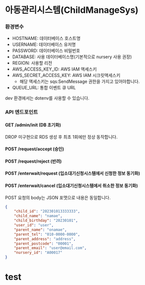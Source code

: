 # 아동관리시스템(ChildManageSys)
### 환경변수
- HOSTNAME: 데이터베이스 호스트명
- USERNAME: 데이터베이스 유저명
- PASSWORD: 데이터베이스 비밀번호
- DATABASE: 사용 데이터베이스명(기본적으로 nursery 사용 권장)
- REGION: 사용할 리전
- AWS_ACCESS_KEY_ID: AWS IAM 액세스키
- AWS_SECRET_ACCESS_KEY: AWS IAM 시크릿액세스키
  - 해당 액세스키는 sqs:SendMessage 권한을 가지고 있어야합니다.
- QUEUE_URL: 통합 이벤트 큐 URL

dev 환경에서는 dotenv를 사용할 수 있습니다.

### API 엔드포인트
#### GET /admin/init (DB 초기화)
DROP 미구현으로 RDS 생성 후 최초 1회에만 정상 동작합니다.
#### POST /request/accept (승인)
#### POST /request/reject (반려)
#### POST /enterwait/request (입소대기신청시스템에서 신청한 정보 동기화)
#### POST /enterwait/cancel (입소대기신청시스템에서 취소한 정보 동기화)
POST 요청의 body는 JSON 포맷으로 내용은 동일합니다.
```JSON
{
    "child_id": "202301013333333",
    "child_name": "namae",
    "child_birthday": "20230101",
    "user_id": "user",
    "parent_name": "onamae",
    "parent_tel": "010-0000-0000",
    "parent_address": "address",
    "parent_postcode": "00001",
    "parent_email": "user@email.com",
    "nursery_id": "A00017"
}
```

# test